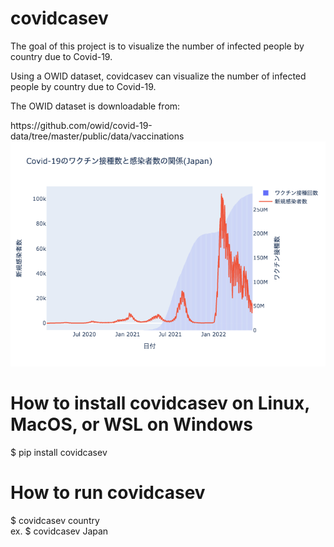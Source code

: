 # covidcasev

<p>The goal of this project is to visualize the number of infected people by country due to Covid-19.</p>
<p>Using a OWID dataset, covidcasev can visualize the number of infected people by country due to Covid-19.</p>
The OWID dataset is downloadable from:</p>
https://github.com/owid/covid-19-data/tree/master/public/data/vaccinations

<img src="https://github.com/yugo-Ishihara/covidcasev/blob/main/result.png">


<h1>
  How to install covidcasev on Linux, MacOS, or WSL on Windows
</h1>
$ pip install covidcasev

<h1>
  How to run covidcasev 
</h1>
$ covidcasev country <br>
ex. $ covidcasev Japan
